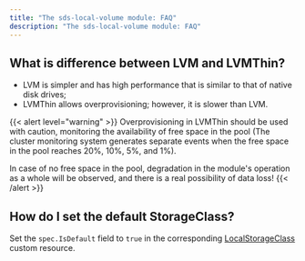 ```yaml
---
title: "The sds-local-volume module: FAQ"
description: "The sds-local-volume module: FAQ"
---
```


## What is difference between LVM and LVMThin?

- LVM is simpler and has high performance that is similar to that of native disk drives;
- LVMThin allows overprovisioning; however, it is slower than LVM.

{{< alert level="warning" >}} 
Overprovisioning in LVMThin should be used with caution, monitoring the availability of free space in the pool (The cluster monitoring system generates separate events when the free space in the pool reaches 20%, 10%, 5%, and 1%).

In case of no free space in the pool, degradation in the module's operation as a whole will be observed, and there is a real possibility of data loss!
{{< /alert >}}

## How do I set the default StorageClass?

Set the `spec.IsDefault` field to `true` in the corresponding [LocalStorageClass](./cr.html#localstorageclass) custom resource.
